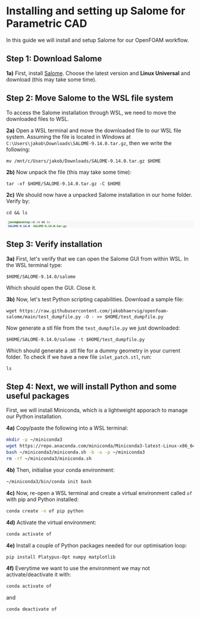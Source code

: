 # Installing and setting up Salome for Parametric CAD

In this guide we will install and setup Salome for our OpenFOAM workflow.

## Step 1: Download Salome
**1a)** First, install [Salome](https://www.salome-platform.org/?page_id=2430). Choose the latest version and **Linux Universal** and download (this may take some time).

## Step 2: Move Salome to the WSL file system
To access the Salome installation through WSL, we need to move the downloaded files to WSL.

**2a)** Open a WSL terminal and move the downloaded file to our WSL file system. Assuming the file is located in Windows at ``C:\Users\jakob\Downloads\SALOME-9.14.0.tar.gz``, then we write the following:

```
mv /mnt/c/Users/jakob/Downloads/SALOME-9.14.0.tar.gz $HOME
```

**2b)** Now unpack the file (this may take some time):
```
tar -xf $HOME/SALOME-9.14.0.tar.gz -C $HOME
```

**2c)** We should now have a unpacked Salome installation in our home folder. Verify by:

```
cd && ls
```

![](unpacked-salome.jpg)

## Step 3: Verify installation

**3a)**
First, let's verify that we can open the Salome GUI from within WSL. In the WSL terminal type:

```
$HOME/SALOME-9.14.0/salome
```
Which should open the GUI. Close it.

**3b)**
Now, let's test Python scripting capabilities. Download a sample file:

```
wget https://raw.githubusercontent.com/jakobhaervig/openfoam-salome/main/test_dumpfile.py -O - >> $HOME/test_dumpfile.py
```

Now generate a stl file from the ``test_dumpfile.py`` we just downloaded:

```
$HOME/SALOME-9.14.0/salome -t $HOME/test_dumpfile.py
```

Which should generate a .stl file for a dummy geometry in your current folder. To check if we have a new file ``inlet_patch.stl``, run:

```
ls
```

## Step 4: Next, we will install Python and some useful packages
First, we will install Miniconda, which is a lightweight apporach to manage our Python installation.

**4a)**
Copy/paste the following into a WSL terminal:

```bash
mkdir -p ~/miniconda3
wget https://repo.anaconda.com/miniconda/Miniconda3-latest-Linux-x86_64.sh -O ~/miniconda3/miniconda.sh
bash ~/miniconda3/miniconda.sh -b -u -p ~/miniconda3
rm -rf ~/miniconda3/miniconda.sh
```

**4b)**
Then, initialise your conda environment:
```bash
~/miniconda3/bin/conda init bash
```

**4c)**
Now, re-open a WSL terminal and create a virtual environment called ``of`` with pip and Python installed:
```bash
conda create -n of pip python
```

**4d)**
Activate the virtual environment:
```bash
conda activate of
```

**4e)**
Install a couple of Python packages needed for our optimisation loop:
```bash
pip install Platypus-Opt numpy matplotlib
```

**4f)**
Everytime we want to use the environment we may not activate/deactivate it with:
```bash
conda activate of
```

and

```bash
conda deactivate of
```